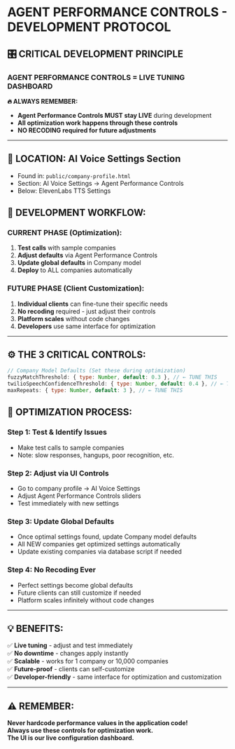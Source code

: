 # AGENT PERFORMANCE CONTROLS - DEVELOPMENT PROTOCOL

## 🎛️ **CRITICAL DEVELOPMENT PRINCIPLE**

### **AGENT PERFORMANCE CONTROLS = LIVE TUNING DASHBOARD**

**🔥 ALWAYS REMEMBER:**
- **Agent Performance Controls MUST stay LIVE** during development
- **All optimization work happens through these controls**
- **NO RECODING required for future adjustments**

---

## 📍 **LOCATION: AI Voice Settings Section**
- Found in: `public/company-profile.html` 
- Section: AI Voice Settings → Agent Performance Controls
- Below: ElevenLabs TTS Settings

## 🎯 **DEVELOPMENT WORKFLOW:**

### **CURRENT PHASE (Optimization):**
1. **Test calls** with sample companies
2. **Adjust defaults** via Agent Performance Controls
3. **Update global defaults** in Company model
4. **Deploy** to ALL companies automatically

### **FUTURE PHASE (Client Customization):**
1. **Individual clients** can fine-tune their specific needs
2. **No recoding** required - just adjust their controls
3. **Platform scales** without code changes
4. **Developers** use same interface for optimization

---

## ⚙️ **THE 3 CRITICAL CONTROLS:**

```javascript
// Company Model Defaults (Set these during optimization)
fuzzyMatchThreshold: { type: Number, default: 0.3 }, // ← TUNE THIS
twilioSpeechConfidenceThreshold: { type: Number, default: 0.4 }, // ← TUNE THIS
maxRepeats: { type: Number, default: 3 }, // ← TUNE THIS
```

## 🚀 **OPTIMIZATION PROCESS:**

### **Step 1: Test & Identify Issues**
- Make test calls to sample companies
- Note: slow responses, hangups, poor recognition, etc.

### **Step 2: Adjust via UI Controls**
- Go to company profile → AI Voice Settings
- Adjust Agent Performance Controls sliders
- Test immediately with new settings

### **Step 3: Update Global Defaults**
- Once optimal settings found, update Company model defaults
- All NEW companies get optimized settings automatically
- Update existing companies via database script if needed

### **Step 4: No Recoding Ever**
- Perfect settings become global defaults
- Future clients can still customize if needed
- Platform scales infinitely without code changes

---

## 💡 **BENEFITS:**

✅ **Live tuning** - adjust and test immediately  
✅ **No downtime** - changes apply instantly  
✅ **Scalable** - works for 1 company or 10,000 companies  
✅ **Future-proof** - clients can self-customize  
✅ **Developer-friendly** - same interface for optimization and customization  

---

## ⚠️ **REMEMBER:**
**Never hardcode performance values in the application code!**  
**Always use these controls for optimization work.**  
**The UI is our live configuration dashboard.**

